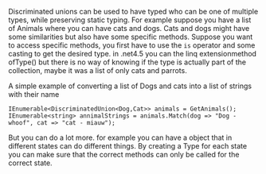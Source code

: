Discriminated unions can be used to have typed who can be one of multiple types, while preserving static typing.
For example suppose you have a list of Animals where you can have cats and dogs. Cats and dogs might have some similarities but also have some specific methods. Suppose you want to access specific methods, you first have to use the ```is``` operator and some casting to get the desired type. in .net4.5 you can the linq extensionmethod ofType() but there is no way of knowing if the type is actually part of the collection, maybe it was a list of only cats and parrots.

A simple example of converting a list of Dogs and cats into a list of strings with their name

    IEnumerable<DiscriminatedUnion<Dog,Cat>> animals = GetAnimals();
    IEnumerable<string> annimalStrings = animals.Match(dog => "Dog - whoof", cat => "cat - miauw");

But you can do a lot more. for example you can have a object that in different states can do different things. By creating a Type for each state you can make sure that the correct methods can only be called for the correct state.